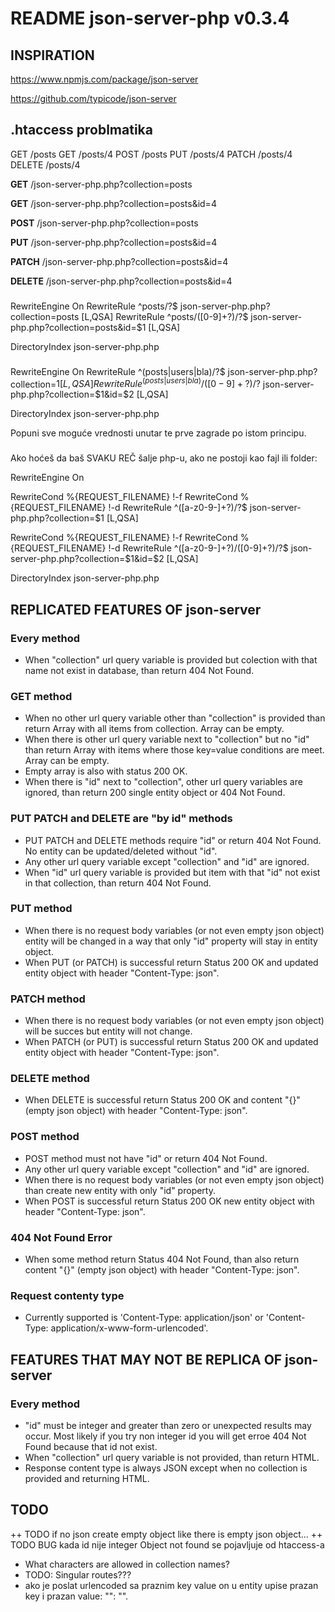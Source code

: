 # README json-server-php v0.3.4

## INSPIRATION

https://www.npmjs.com/package/json-server

https://github.com/typicode/json-server


## .htaccess problmatika


GET    /posts
GET    /posts/4
POST   /posts
PUT    /posts/4
PATCH  /posts/4
DELETE /posts/4

<p><b>GET</b> /json-server-php.php?collection=posts</p>
<p><b>GET</b> /json-server-php.php?collection=posts&id=4</p>
<p><b>POST</b> /json-server-php.php?collection=posts</p>
<p><b>PUT</b> /json-server-php.php?collection=posts&id=4</p>
<p><b>PATCH</b> /json-server-php.php?collection=posts&id=4</p>
<p><b>DELETE</b> /json-server-php.php?collection=posts&id=4</p>


###

RewriteEngine On
RewriteRule ^posts/?$ json-server-php.php?collection=posts [L,QSA]
RewriteRule ^posts/([0-9]+?)/?$ json-server-php.php?collection=posts&id=$1 [L,QSA]

DirectoryIndex json-server-php.php


###

RewriteEngine On
RewriteRule ^(posts|users|bla)/?$ json-server-php.php?collection=$1 [L,QSA]
RewriteRule ^(posts|users|bla)/([0-9]+?)/?$ json-server-php.php?collection=$1&id=$2 [L,QSA]

DirectoryIndex json-server-php.php


Popuni sve moguće vrednosti unutar te prve zagrade po istom principu.


###

Ako hoćeš da baš SVAKU REČ šalje php-u, ako ne postoji kao fajl ili folder:


RewriteEngine On

RewriteCond %{REQUEST_FILENAME} !-f
RewriteCond %{REQUEST_FILENAME} !-d
RewriteRule ^([a-z0-9\-]+?)/?$ json-server-php.php?collection=$1 [L,QSA]

RewriteCond %{REQUEST_FILENAME} !-f
RewriteCond %{REQUEST_FILENAME} !-d
RewriteRule ^([a-z0-9\-]+?)/([0-9]+?)/?$ json-server-php.php?collection=$1&id=$2 [L,QSA]

DirectoryIndex json-server-php.php


###



## REPLICATED FEATURES OF json-server

### Every method
- When "collection" url query variable is provided but colection with that name not exist in database, than return 404 Not Found.

### GET method
- When no other url query variable other than "collection" is provided than return Array with all items from collection. Array can be empty.
- When there is other url query variable next to "collection" but no "id" than return Array with items where those key=value conditions are meet. Array can be empty.
- Empty array is also with status 200 OK.
- When there is "id" next to "collection", other url query variables are ignored, than return 200 single entity object or 404 Not Found.

### PUT PATCH and DELETE are "by id" methods
- PUT PATCH and DELETE methods require "id" or return 404 Not Found. No entity can be updated/deleted without "id".
- Any other url query variable except "collection" and "id" are ignored.
- When "id" url query variable is provided but item with that "id" not exist in that collection, than return 404 Not Found.

### PUT method
- When there is no request body variables (or not even empty json object) entity will be changed in a way that only "id" property will stay in entity object.
- When PUT (or PATCH) is successful return Status 200 OK and updated entity object with header "Content-Type: json".

### PATCH method
- When there is no request body variables (or not even empty json object) will be succes but entity will not change.
- When PATCH (or PUT) is successful return Status 200 OK and updated entity object with header "Content-Type: json".

### DELETE method
- When DELETE is successful return Status 200 OK and content "{}" (empty json object) with header "Content-Type: json".

### POST method
- POST method must not have "id" or return 404 Not Found.
- Any other url query variable except "collection" and "id" are ignored.
- When there is no request body variables (or not even empty json object) than create new entity with only "id" property.
- When POST is successful return Status 200 OK new entity object with header "Content-Type: json".

### 404 Not Found Error
- When some method return Status 404 Not Found, than also return content "{}" (empty json object) with header "Content-Type: json".

### Request contenty type
- Currently supported is 'Content-Type: application/json' or 'Content-Type: application/x-www-form-urlencoded'.


## FEATURES THAT MAY NOT BE REPLICA OF json-server

### Every method
- "id" must be integer and greater than zero or unexpected results may occur. Most likely if you try non integer id you will get erroe 404 Not Found because that id not exist.
- When "collection" url query variable is not provided, than return HTML.
- Response content type is always JSON except when no collection is provided and returning HTML.

## TODO
++ TODO if no json create empty object like there is empty json object...
++ TODO BUG kada id nije integer Object not found se pojavljuje od htaccess-a
- What characters are allowed in collection names?
- TODO: Singular routes???
- ako je poslat urlencoded sa praznim key value on u entity upise prazan key i prazan value: "": "".
